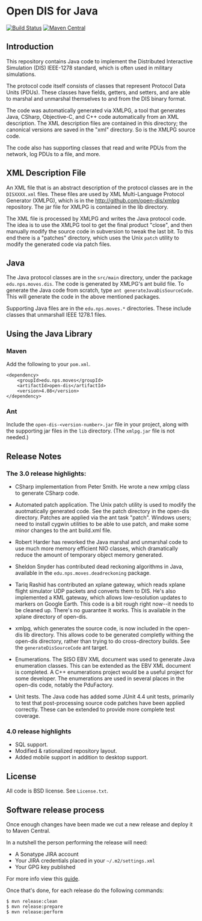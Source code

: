 # Open DIS for Java

[![Build Status](https://travis-ci.org/open-dis/open-dis-java.svg?branch=master)](https://travis-ci.org/open-dis/open-dis-java)
[![Maven Central](https://maven-badges.herokuapp.com/maven-central/edu.nps.moves/open-dis/badge.svg)](https://maven-badges.herokuapp.com/maven-central/edu.nps.moves/open-dis)

## Introduction

This repository contains Java code to implement the Distributed Interactive Simulation (DIS) IEEE-1278 standard, which is often used in military simulations.

The protocol code itself consists of classes that represent Protocol Data Units (PDUs).
These classes have fields, getters, and setters, and are able to marshal and unmarshal themselves to and from the DIS binary format.

The code was automatically generated via XMLPG, a tool that generates Java, CSharp, Objective-C, and C++ code automatically from an XML description.
The XML description files are contained in this directory; the canonical versions are saved in the "xml" directory. So is the XMLPG source code.

The code also has supporting classes that read and write PDUs from the network, log PDUs to a file, and more.

## XML Description File

An XML file that is an abstract description of the protocol classes are in the `DISXXXX.xml` files.
These files are used by XML Multi-Language Protocol Generator (XMLPG), which is in the http://github.com/open-dis/xmlpg repository.
The jar file for XMLPG is contained in the lib directory.

The XML file is processed by XMLPG and writes the Java protocol code.
The idea is to use the XMLPG tool to get the final product "close", and then manually modify the source code in subversion to tweak the last bit.
To this end there is a "patches" directory, which uses the Unix `patch` utility to modify the generated code via patch files.

## Java

The Java protocol classes are in the `src/main` directory, under the package `edu.nps.moves.dis`.
The code is generated by XMLPG's ant build file.
To generate the Java code from scratch, type `ant generateJavaDisSourceCode`.
This will generate the code in the above mentioned packages.

Supporting Java files are in the `edu.nps.moves.*` directories.
These include classes that unmarshall IEEE 1278.1 files.

## Using the Java Library

### Maven

Add the following to your `pom.xml`.

    <dependency>
        <groupId>edu.nps.moves</groupId>
        <artifactId>open-dis</artifactId>
        <version>4.08</version>
    </dependency>

### Ant

Include the `open-dis-<version-number>.jar` file in your project, along with the supporting jar files in the `lib` directory.
(The `xmlpg.jar` file is not needed.)

## Release Notes

### The 3.0 release highlights:

* CSharp implementation from Peter Smith. He wrote a new xmlpg class to generate CSharp code.

* Automated patch application. The Unix patch utility is used to modify the auotmatically generated code. See the patch directory in the open-dis directory. Patches are applied via the ant task "patch". Windows users; need to install cygwin utilities to be able to use patch, and make some minor changes to the ant build.xml file.

* Robert Harder has reworked the Java marshal and unmarshal code to use much more memory efficient NIO classes, which dramatically reduce the amount of temporary object memory generated.

* Sheldon Snyder has contributed dead reckoning algorithms in Java, available in the `edu.nps.moves.deadreckoning` package.

* Tariq Rashid has contributed an xplane gateway, which reads xplane flight simulator UDP packets and converts them to DIS. He's also implemented a KML gateway, which allows low-resolution updates to markers on Google Earth. This code is a bit rough right now--it needs to be cleaned up. There's no guarantee it works. This is available in the xplane directory of open-dis.

* xmlpg, which generates the source code, is now included in the open-dis lib directory. This allows code to be generated completly withing the open-dis directory, rather than trying to do cross-directory builds. See the `generateDisSourceCode` ant target.

* Enumerations. The SISO EBV XML document was used to generate Java enumeration classes. This can be extended as the EBV XML document is completed. A C++ enumerations project would be a useful project for some developer. The enumerations are used in several places in the open-dis code, notably the PduFactory.

* Unit tests. The Java code has added some JUnit 4.4 unit tests, primarily to test that post-processing source code patches have been applied correctly. These can be extended to provide more complete test coverage.

### 4.0 release highlights

* SQL support.
* Modified & rationalized repository layout.
* Added mobile support in addition to desktop support.

## License

All code is BSD license. See `License.txt`.

## Software release process

Once enough changes have been made we cut a new release and deploy it to Maven Central.

In a nutshell the person performing the release will need:
 * A Sonatype JIRA account
 * Your JIRA credentials placed in your `~/.m2/settings.xml`
 * Your GPG key published

For more info view this [guide](https://docs.sonatype.org/display/Repository/Sonatype+OSS+Maven+Repository+Usage+Guide).

Once that's done, for each release do the following commands:

    $ mvn release:clean
    $ mvn release:prepare
    $ mvn release:perform
